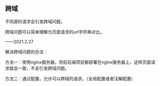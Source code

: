 
## 跨域

不同源的请求会引发跨域问题。

跨域问题可以简单理解为页面请求的url字符串对比。

——2021.2.27

解决跨域问题的办法：

方法一：使用nginx服务器，将前后端项目都部署在nginx服务器上，这样页面请求就会一致，不会引发跨域问题。

方法二：通过配置，允许可以跨域的请求。（全局配置或者注解配置）